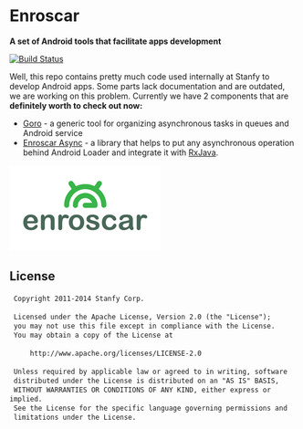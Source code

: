 Enroscar
=======

**A set of Android tools that facilitate apps development**

[![Build Status](https://secure.travis-ci.org/stanfy/enroscar.png?branch=master)](http://travis-ci.org/stanfy/enroscar)

Well, this repo contains pretty much code used internally at Stanfy to develop Android apps.
Some parts lack documentation and are outdated, we are working on this problem.
Currently we have 2 components that are **definitely worth to check out now:**

* [Goro](goro) - a generic tool for organizing asynchronous tasks in queues and Android service
* [Enroscar Async](async) - a library that helps to put any asynchronous operation behind Android Loader and
  integrate it with [RxJava](https://github.com/Netflix/RxJava).

![Logo](logo.png)

License
-------

     Copyright 2011-2014 Stanfy Corp.

     Licensed under the Apache License, Version 2.0 (the "License");
     you may not use this file except in compliance with the License.
     You may obtain a copy of the License at

         http://www.apache.org/licenses/LICENSE-2.0

     Unless required by applicable law or agreed to in writing, software
     distributed under the License is distributed on an "AS IS" BASIS,
     WITHOUT WARRANTIES OR CONDITIONS OF ANY KIND, either express or implied.
     See the License for the specific language governing permissions and
     limitations under the License.
